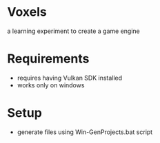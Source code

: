 # Voxels
a learning experiment to create a game engine

# Requirements
- requires having Vulkan SDK installed
- works only on windows

# Setup
- generate files using Win-GenProjects.bat script

